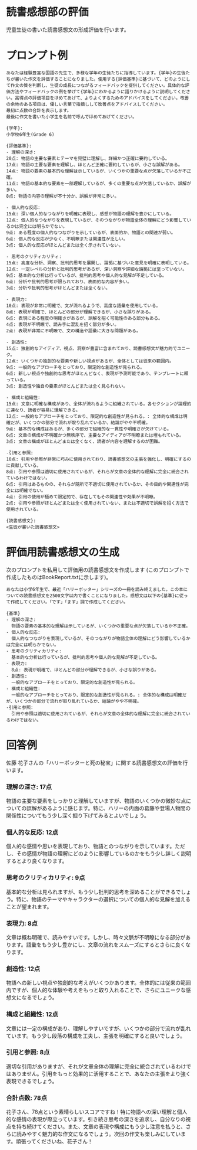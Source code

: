 # 読書感想部の評価

児童生徒の書いた読書感想文の形成評価を行います。

# プロンプト例

```
あなたは経験豊富な国語の先生で、多様な学年の生徒たちに指導しています。{学年}の生徒たちが書いた作文を評価することになりました。使用する{評価基準}に基づいて、どのようにして作文の質を判断し、生徒の成長につながるフィードバックを提供してください。具体的な評価方法やフィードバックの例を挙げて{学年}にわかるように語りかけるように説明してください。高得点の評価項目をほめてあげて、よりよくするためのアドバイスをしてください。改善の余地のある項目は、優しい言葉で指摘しして改善点をアドバイスしてください。
最初に点数の合計を表示します。
最後に作文を書いた小学生を名前で呼んでほめてあげてください。

{学年}:
小学校6年生(Grade 6)

{評価基準}:
- 理解の深さ:
20点: 物語の主要な要素とテーマを完璧に理解し、詳細かつ正確に要約している。
17点: 物語の主要な要素を理解し、ほとんど正確に要約しているが、小さな誤解がある。
14点: 物語の要素の基本的な理解は示しているが、いくつかの重要な点が欠落しているか不正確。
11点: 物語の基本的な要素を一部理解しているが、多くの重要な点が欠落しているか、誤解が多い。
8点: 物語の内容の理解が不十分か、誤解が非常に多い。

- 個人的な反応:
15点: 深い個人的なつながりを明確に表現し、感想が物語の理解を豊かにしている。
12点: 個人的なつながりを表現しているが、そのつながりが物語全体の理解にどう影響しているかは完全には明らかでない。
9点: ある程度の個人的なつながりを示しているが、表面的か、物語との関連が弱い。
6点: 個人的な反応が少なく、不明瞭または関連性が乏しい。
3点: 個人的な反応がほとんどまたは全く示されていない。

- 思考のクリティカリティ:
15点: 高度な分析、洞察、批判的思考を展開し、論拠に基づいた意見を明確に表明している。
12点: 一定レベルの分析と批判的思考があるが、深い洞察や詳細な論拠には至っていない。
9点: 基本的な分析は行っているが、批判的思考や個人的な見解が不足している。
6点: 分析や批判的思考が限られており、表面的な内容が多い。
3点: 分析や批判的思考がほとんどまたは全くない。

- 表現力:
10点: 表現が非常に明確で、文が流れるようで、高度な語彙を使用している。
8点: 表現が明確で、ほとんどの部分が理解できるが、小さな誤りがある。
6点: 表現にある程度の明確さがあるが、誤解を招く可能性のある部分もある。
4点: 表現が不明瞭で、読み手に混乱を招く部分が多い。
2点: 表現が非常に不明瞭で、文の構造や語彙に大きな問題がある。

- 創造性:
15点: 独創的なアイディア、視点、洞察が豊富に含まれており、読書感想文が魅力的でユニーク。
12点: いくつかの独創的な要素や新しい視点があるが、全体としては従来の範囲内。
9点: 一般的なアプローチをとっており、限定的な創造性が見られる。
6点: 新しい視点や独創的な思考がほとんどなく、表現が予測可能であり、テンプレートに頼っている。
3点: 創造性や独自の要素がほとんどまたは全く見られない。

- 構成と組織性:
15点: 文章に明確な構成があり、全体が流れるように組織されている。各セクションが論理的に連なり、読者が容易に理解できる。
12点: 一般的なアプローチをとっており、限定的な創造性が見られる。: 全体的な構成は明確だが、いくつかの部分で流れが取り乱れているか、結論がやや不明確。
9点: 基本的な構成はあるが、多くの部分で組織的な一貫性や明確さが欠けている。
6点: 文章の構成が不明確かつ無秩序で、主要なアイディアが不明瞭または埋もれている。
3点: 文章の構成がほとんどまたは全くなく、読者が内容を理解するのが困難。

-引用と参照:
10点: 引用や参照が非常に巧みに使用されており、読書感想文の主張を強化し、明確にするのに貢献している。
8点: 引用や参照は適切に使用されているが、それらが文章の全体的な理解に完全に統合されているわけではない。
6点: 引用はあるものの、それらが随所で不適切に使用されているか、その目的や関連性が完全には明確でない。
4点: 引用の使用が極めて限定的で、存在してもその関連性や効果が不明瞭。
2点: 引用や参照がほとんどまたは全く使用されていない、または不適切で誤解を招く方法で使用されている。

{読書感想文}:
<生徒が書いた読書感想文>
```

# 評価用読書感想文の生成

次のプロンプトを私用して評価用の読書感想文を作成します
(このプロンプトで作成したものはBookReport.txtに示します)。

```
あなたは小学6年生で、最近「ハリーポッター」シリーズの一冊を読み終えました。この本についての読書感想文を2500文字以内で書くことになりました。感想文は以下の{基準}に従って作成してください。「です」「ます」調で作成してください。

{基準}
- 理解の深さ:
  物語の要素の基本的な理解は示しているが、いくつかの重要な点が欠落しているか不正確。
- 個人的な反応:
  個人的なつながりを表現しているが、そのつながりが物語全体の理解にどう影響しているかは完全には明らかでない。
- 思考のクリティカリティ:
  基本的な分析は行っているが、批判的思考や個人的な見解が不足している。
- 表現力: 
  8点: 表現が明確で、ほとんどの部分が理解できるが、小さな誤りがある。
- 創造性:
  一般的なアプローチをとっており、限定的な創造性が見られる。
- 構成と組織性:
  一般的なアプローチをとっており、限定的な創造性が見られる。: 全体的な構成は明確だが、いくつかの部分で流れが取り乱れているか、結論がやや不明確。
-引用と参照:
  引用や参照は適切に使用されているが、それらが文章の全体的な理解に完全に統合されているわけではない。
```

# 回答例

佐藤 花子さんの「ハリーポッターと死の秘宝」に関する読書感想文の評価を行います。

### 理解の深さ: 17点
物語の主要な要素をしっかりと理解していますが、物語のいくつかの微妙な点についての誤解があるように感じます。特に、ハリーの内面の葛藤や登場人物間の関係性についてもう少し深く掘り下げてみるとよいでしょう。

### 個人的な反応: 12点
個人的な感情や思いを表現しており、物語とのつながりを示しています。ただし、その感情が物語の理解にどのように影響しているのかをもう少し詳しく説明するとより良くなります。

### 思考のクリティカリティ: 9点
基本的な分析は見られますが、もう少し批判的思考を深めることができるでしょう。特に、物語のテーマやキャラクターの選択についての個人的な見解を加えることが望まれます。

### 表現力: 8点
文章は概ね明確で、読みやすいです。しかし、時々文脈が不明瞭になる部分があります。語彙をもう少し豊かにし、文章の流れをスムーズにするとさらに良くなります。

### 創造性: 12点
物語への新しい視点や独創的な考えがいくつかあります。全体的には従来の範囲内ですが、個人的な体験や考えをもっと取り入れることで、さらにユニークな感想文になるでしょう。

### 構成と組織性: 12点
文章には一定の構成があり、理解しやすいですが、いくつかの部分で流れが乱れています。もう少し段落の構成を工夫し、主張を明確にすると良いでしょう。

### 引用と参照: 8点
適切な引用がありますが、それが文章全体の理解に完全に統合されているわけではありません。引用をもっと効果的に活用することで、あなたの主張をより強く表現できるでしょう。

### 合計点数: 78点
花子さん、78点という素晴らしいスコアですね！特に物語への深い理解と個人的な感情の表現が際立っています。引き続き思考の深さを追求し、自分なりの視点を持ち続けてください。また、文章の表現や構成にもう少し注意を払うと、さらに読みやすく魅力的な作文になるでしょう。次回の作文も楽しみにしています。頑張ってくださいね、花子さん！